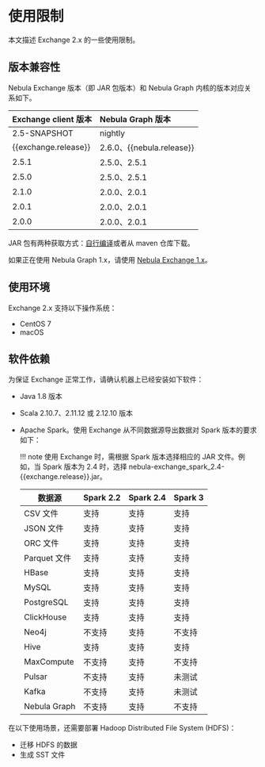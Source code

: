 # 使用限制

本文描述 Exchange 2.x 的一些使用限制。

## 版本兼容性

Nebula Exchange 版本（即 JAR 包版本）和 Nebula Graph 内核的版本对应关系如下。

|Exchange client 版本|Nebula Graph 版本|
|:---|:---|
|2.5-SNAPSHOT|nightly|
|{{exchange.release}}|2.6.0、{{nebula.release}}|
|2.5.1|2.5.0、2.5.1|
|2.5.0|2.5.0、2.5.1|
|2.1.0|2.0.0、2.0.1|
|2.0.1|2.0.0、2.0.1|
|2.0.0|2.0.0、2.0.1|

JAR 包有两种获取方式：[自行编译](../ex-ug-compile.md)或者从 maven 仓库下载。

如果正在使用 Nebula Graph 1.x，请使用 [Nebula Exchange 1.x](https://github.com/vesoft-inc/nebula-java/tree/v1.0/tools "Click to go to GitHub")。

## 使用环境

Exchange 2.x 支持以下操作系统：

- CentOS 7
- macOS

## 软件依赖

为保证 Exchange 正常工作，请确认机器上已经安装如下软件：

- Java 1.8 版本

- Scala 2.10.7、2.11.12 或 2.12.10 版本

- Apache Spark。使用 Exchange 从不同数据源导出数据对 Spark 版本的要求如下：
  
  !!! note
        使用 Exchange 时，需根据 Spark 版本选择相应的 JAR 文件。例如，当 Spark 版本为 2.4 时，选择 nebula-exchange_spark_2.4-{{exchange.release}}.jar。

  | 数据源 | Spark 2.2 | Spark 2.4 | Spark 3 |
  | - | - | - | - |
  | CSV 文件 | 支持 | 支持 | 支持 |
  | JSON 文件 | 支持 | 支持 | 支持 |
  | ORC 文件 | 支持 | 支持 | 支持 |
  | Parquet 文件 | 支持 | 支持 | 支持 |
  | HBase | 支持 | 支持 | 支持 |
  | MySQL | 支持 | 支持 | 支持 |
  | PostgreSQL | 支持 | 支持 | 支持 |
  | ClickHouse | 支持 | 支持 | 支持 |
  | Neo4j | 不支持 | 支持 | 不支持 |
  | Hive | 支持 | 支持 | 支持 |
  | MaxCompute | 不支持 | 支持 | 不支持 |
  | Pulsar | 不支持 | 支持 | 未测试 |
  | Kafka | 不支持 | 支持 | 未测试 |
  | Nebula Graph | 不支持 | 支持 | 不支持 |

在以下使用场景，还需要部署 Hadoop Distributed File System (HDFS)：

- 迁移 HDFS 的数据
- 生成 SST 文件
